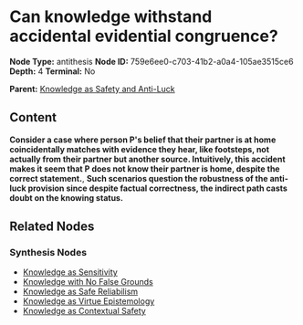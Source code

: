 # Can knowledge withstand accidental evidential congruence?

**Node Type:** antithesis
**Node ID:** 759e6ee0-c703-41b2-a0a4-105ae3515ce6
**Depth:** 4
**Terminal:** No

**Parent:** [Knowledge as Safety and Anti-Luck](knowledge-as-safety-and-anti-luck-synthesis-039386fd-1da0-4688-9983-701278198f70.md)

## Content

**Consider a case where person P's belief that their partner is at home coincidentally matches with evidence they hear, like footsteps, not actually from their partner but another source. Intuitively, this accident makes it seem that P does not know their partner is home, despite the correct statement.**, **Such scenarios question the robustness of the anti-luck provision since despite factual correctness, the indirect path casts doubt on the knowing status.**

## Related Nodes

### Synthesis Nodes

- [Knowledge as Sensitivity](knowledge-as-sensitivity-synthesis-c9a3037b-6753-4685-a3f0-36bd231f638f.md)
- [Knowledge with No False Grounds](knowledge-with-no-false-grounds-synthesis-ac7d7e38-8784-4e0b-b299-38b621293c31.md)
- [Knowledge as Safe Reliabilism](knowledge-as-safe-reliabilism-synthesis-bd615c6d-3748-48b2-b742-498f11f39707.md)
- [Knowledge as Virtue Epistemology](knowledge-as-virtue-epistemology-synthesis-f8ca2a97-59c7-4f6e-9e51-2ecd433b64ed.md)
- [Knowledge as Contextual Safety](knowledge-as-contextual-safety-synthesis-1dd60283-7a44-4ada-a961-c422a5982301.md)
